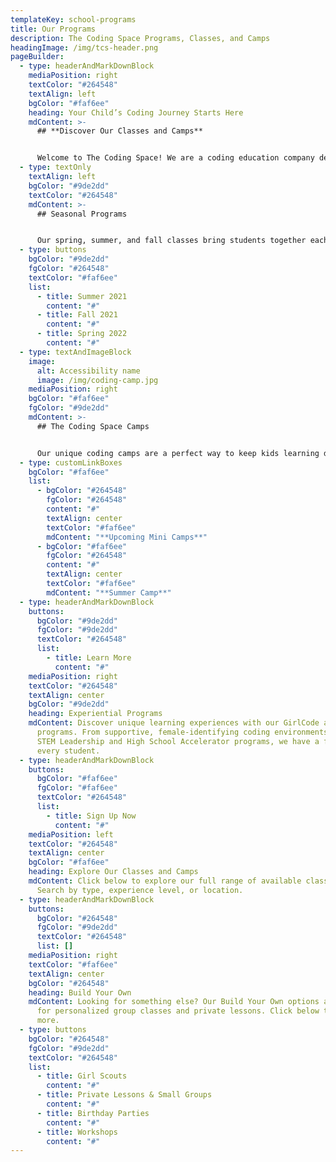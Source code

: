 ```yaml
---
templateKey: school-programs
title: Our Programs
description: The Coding Space Programs, Classes, and Camps
headingImage: /img/tcs-header.png
pageBuilder:
  - type: headerAndMarkDownBlock
    mediaPosition: right
    textColor: "#264548"
    textAlign: left
    bgColor: "#faf6ee"
    heading: Your Child’s Coding Journey Starts Here
    mdContent: >-
      ## **Discover Our Classes and Camps**


      Welcome to The Coding Space! We are a coding education company dedicated to helping kids learn to code through the development of computational thinking skills, intellectual confidence, self-expression, and independence. Our in-person and virtual classes and camps provide a caring, inclusive, and challenging experience for all students through exceptional curriculum and customized teaching methods delivered by our expert teachers. Learn more about what makes our approach unique here.
  - type: textOnly
    textAlign: left
    bgColor: "#9de2dd"
    textColor: "#264548"
    mdContent: >-
      ## Seasonal Programs


      Our spring, summer, and fall classes bring students together each week to make progress on individual projects, dive into hands-on activities, and explore opportunities for self-expression. By challenging students at their individual level to create projects as unique as they are, we underscore the power of personalized learning. And with our 4:1 student-to-teacher ratio, students get the guidance they need to keep moving forward. Learn more about each semester by clicking below.
  - type: buttons
    bgColor: "#9de2dd"
    fgColor: "#264548"
    textColor: "#faf6ee"
    list:
      - title: Summer 2021
        content: "#"
      - title: Fall 2021
        content: "#"
      - title: Spring 2022
        content: "#"
  - type: textAndImageBlock
    image:
      alt: Accessibility name
      image: /img/coding-camp.jpg
    mediaPosition: right
    bgColor: "#faf6ee"
    fgColor: "#9de2dd"
    mdContent: >-
      ## The Coding Space Camps


      Our unique coding camps are a perfect way to keep kids learning during time off from school. With cool team-building tasks, STEM subject explorations, and engaging hands-on activities, campers are challenged at their individual level while having a blast. Whether your child is joining us for our week-by-week summer camp or building their skills during a mini camp, they’ll come away smarter, stronger, and smiling. Learn more about our camp offerings by clicking below.
  - type: customLinkBoxes
    bgColor: "#faf6ee"
    list:
      - bgColor: "#264548"
        fgColor: "#264548"
        content: "#"
        textAlign: center
        textColor: "#faf6ee"
        mdContent: "**Upcoming Mini Camps**"
      - bgColor: "#faf6ee"
        fgColor: "#264548"
        content: "#"
        textAlign: center
        textColor: "#faf6ee"
        mdContent: "**Summer Camp**"
  - type: headerAndMarkDownBlock
    buttons:
      bgColor: "#9de2dd"
      fgColor: "#9de2dd"
      textColor: "#264548"
      list:
        - title: Learn More
          content: "#"
    mediaPosition: right
    textColor: "#264548"
    textAlign: center
    bgColor: "#9de2dd"
    heading: Experiential Programs
    mdContent: Discover unique learning experiences with our GirlCode and teen
      programs. From supportive, female-identifying coding environments to our
      STEM Leadership and High School Accelerator programs, we have a fit for
      every student.
  - type: headerAndMarkDownBlock
    buttons:
      bgColor: "#faf6ee"
      fgColor: "#faf6ee"
      textColor: "#264548"
      list:
        - title: Sign Up Now
          content: "#"
    mediaPosition: left
    textColor: "#264548"
    textAlign: center
    bgColor: "#faf6ee"
    heading: Explore Our Classes and Camps
    mdContent: Click below to explore our full range of available classes and camps.
      Search by type, experience level, or location.
  - type: headerAndMarkDownBlock
    buttons:
      bgColor: "#264548"
      fgColor: "#9de2dd"
      textColor: "#264548"
      list: []
    mediaPosition: right
    textColor: "#faf6ee"
    textAlign: center
    bgColor: "#264548"
    heading: Build Your Own
    mdContent: Looking for something else? Our Build Your Own options are perfect
      for personalized group classes and private lessons. Click below to learn
      more.
  - type: buttons
    bgColor: "#264548"
    fgColor: "#9de2dd"
    textColor: "#264548"
    list:
      - title: Girl Scouts
        content: "#"
      - title: Private Lessons & Small Groups
        content: "#"
      - title: Birthday Parties
        content: "#"
      - title: Workshops
        content: "#"
---
```

